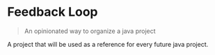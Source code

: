# Feedback Loop
> An opinionated way to organize a java project

A project that will be used as a reference for every future java
project.
